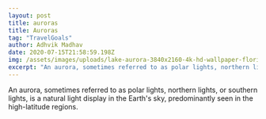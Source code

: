 ```yaml
---
layout: post
title: auroras
title: Auroras
tag: "TravelGoals"
author: Adhvik Madhav
date: 2020-07-15T21:58:59.198Z
img: /assets/images/uploads/lake-aurora-3840x2160-4k-hd-wallpaper-florida-night-sky-stars-12771.jpg
excerpt: "An aurora, sometimes referred to as polar lights, northern lights, or southern lights, is a natural light display in the Earth's sky, predominantly seen in the high-latitude regions."
---
```

An aurora, sometimes referred to as polar lights, northern lights, or southern lights, is a natural light display in the Earth's sky, predominantly seen in the high-latitude regions.